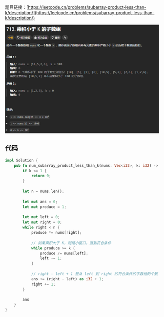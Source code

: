 题目链接：[https://leetcode.cn/problems/subarray-product-less-than-k/description/](https://leetcode.cn/problems/subarray-product-less-than-k/description/)

![](../../../../images/2024/1732340191487-018dd6c0-6d8c-4675-ad83-c75f66f2a771.png)

## 代码
```rust
impl Solution {
    pub fn num_subarray_product_less_than_k(nums: Vec<i32>, k: i32) -> i32 {
        if k <= 1 {
            return 0;
        }

        let n = nums.len();

        let mut ans = 0;
        let mut produce = 1;
        
        let mut left = 0;
        let mut right = 0;
        while right < n {
            produce *= nums[right];

            // 如果乘积大于 K，则缩小窗口，直到符合条件
            while produce >= k {
                produce /= nums[left];
                left += 1;
            }
            
            // right - left + 1 是从 left 到 right 的符合条件的字数组的个数
            ans += (right - left) as i32 + 1;
            right += 1;
        }

        ans
    }
}
```



